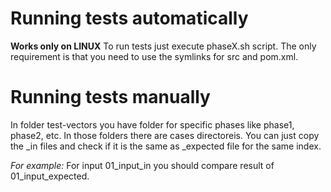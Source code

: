 # Running tests automatically
**Works only on LINUX**
To run tests just execute phaseX.sh script. The only requirement is that you need to use the symlinks for src and pom.xml.

# Running tests manually
In folder test-vectors you have folder for specific phases like phase1, phase2, etc. In those folders there are cases directoreis. You can just copy the _in files and check if it is the same as _expected file for the same index.

*For example:*
For input 01_input_in you should compare result of 01_input_expected. 